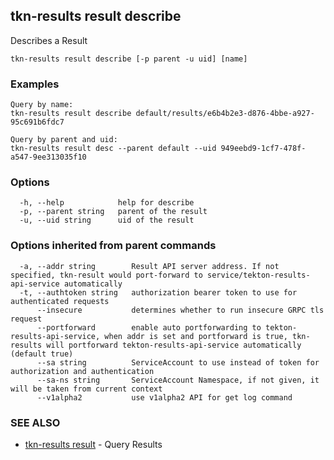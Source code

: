 ## tkn-results result describe

Describes a Result

```
tkn-results result describe [-p parent -u uid] [name]
```

### Examples

```
Query by name:
tkn-results result describe default/results/e6b4b2e3-d876-4bbe-a927-95c691b6fdc7

Query by parent and uid:
tkn-results result desc --parent default --uid 949eebd9-1cf7-478f-a547-9ee313035f10

```

### Options

```
  -h, --help            help for describe
  -p, --parent string   parent of the result
  -u, --uid string      uid of the result
```

### Options inherited from parent commands

```
  -a, --addr string        Result API server address. If not specified, tkn-result would port-forward to service/tekton-results-api-service automatically
  -t, --authtoken string   authorization bearer token to use for authenticated requests
      --insecure           determines whether to run insecure GRPC tls request
      --portforward        enable auto portforwarding to tekton-results-api-service, when addr is set and portforward is true, tkn-results will portforward tekton-results-api-service automatically (default true)
      --sa string          ServiceAccount to use instead of token for authorization and authentication
      --sa-ns string       ServiceAccount Namespace, if not given, it will be taken from current context
      --v1alpha2           use v1alpha2 API for get log command
```

### SEE ALSO

* [tkn-results result](tkn-results_result.md)	 - Query Results


